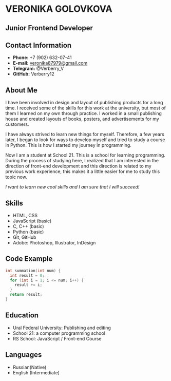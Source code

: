 # VERONIKA GOLOVKOVA 
  
  
## Junior Frontend Developer
  
  
## Contact Information

- **Phone:** +7 (902) 632-07-41
- **E-mail:** veronika87979@gmail.com
- **Telegram:** @Verberry_V
- **GitHub:** Verberry12


## About Me

I have been involved in design and layout of publishing products for a long time. I received some of the skills for this work at the university, but most of them I learned on my own through practice. I worked in a small publishing house and created layouts of books, posters, and advertisements for my customers.

I have always strived to learn new things for myself. Therefore, a few years later, I began to look for ways to develop myself and tried to study a course in Python. This is how I started my journey in programming.

Now I am a student at School 21. This is a school for learning programming. During the process of studying here, I realized that I am interested in the direction of front-end development and this direction is related to my previous work experience, this makes it a little easier for me to study this topic now.

*I want to learn new cool skills and I am sure that I will succeed!*


## Skills

- HTML, CSS
- JavaScript (basic)
- C, C++ (basic)
- Python (basic)
- Git, GitHub
- Adobe: Photoshop, Illustrator, InDesign


## Code Example

```c
int summation(int num) {
  int result = 0;
  for (int i = 1; i <= num; i++) {
    result += i;
  }
  return result;
}
```


## Education

- Ural Federal University: Publishing and editing
- School 21: a computer programming school 
- RS School: JavaScript / Front-end Course


## Languages

- Russian(Native)
- English (Intermediate)